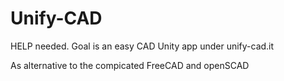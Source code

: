 # Unify-CAD
HELP needed. Goal is an easy CAD Unity app under unify-cad.it

As alternative to the compicated FreeCAD and openSCAD
